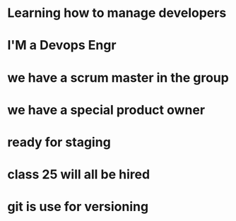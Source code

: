 # Learning how to manage developers
# I'M a Devops Engr
# we have a scrum master in the group
# we have a special product owner
# ready for staging
# class 25 will all be hired
# git is use for versioning






